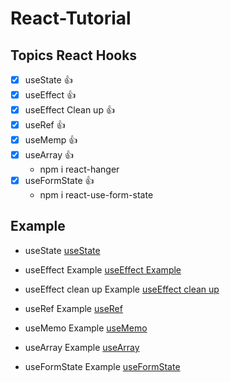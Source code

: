 # React-Tutorial
## Topics React Hooks
- [x] useState :thumbsup: 
- [x] useEffect :thumbsup: 
- [x] useEffect Clean up :thumbsup: 
- [x] useRef :thumbsup: 
- [x] useMemp :thumbsup: 
- [x] useArray :thumbsup: 
    - npm i react-hanger
 - [x] useFormState :thumbsup: 
    - npm i react-use-form-state
## Example

- useState
[ useState ](https://codesandbox.io/s/usestate-example-65znx)

- useEffect Example
[useEffect Example](https://codesandbox.io/s/useeffect-2dgjq)

- useEffect clean up Example
[useEffect clean up ](https://codesandbox.io/s/useeffect-clean-up-tx629)

- useRef Example 
[useRef](https://codesandbox.io/s/useref-gwm3t)

- useMemo Example
[useMemo](https://codesandbox.io/s/usememo-3nwx3)

- useArray Example
[useArray](https://codesandbox.io/s/usearray-ryyqe)

- useFormState Example
[useFormState](https://codesandbox.io/s/usearray-ryyqe)
